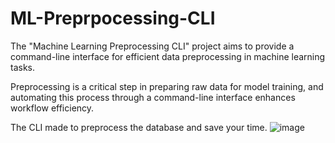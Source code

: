 # ML-Preprpocessing-CLI
The "Machine Learning Preprocessing CLI" project aims to provide a command-line interface for efficient data preprocessing in machine learning tasks.

Preprocessing is a critical step in preparing raw data for model training, and automating this process through a command-line interface enhances workflow efficiency.

The CLI made to preprocess the database and save your time.
![image](https://github.com/Shantanughate/ML-Preprpocessing-CLI/assets/146326185/0572b9a7-c2cf-437c-be70-ac91d2acaf5e)
